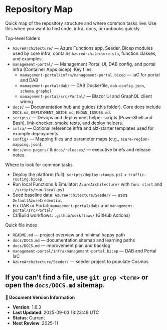 # Repository Map

Quick map of the repository structure and where common tasks live. Use this when you want to find code, infra, docs, or runbooks quickly.

Top-level folders

- `AzureArchitecture/` — Azure Functions app, Seeder, Bicep modules used by core infra; contains `AzureArchitecture.sln`, function classes, and examples.
- `management-portal/` — Management Portal UI, DAB config, and portal infra (Container Apps bicep). Key files:
  - `management-portal/infra/management-portal.bicep` — IaC for portal and DAB
  - `management-portal/dab/` — DAB Dockerfile, `dab-config.json`, `schema.graphql`
  - `management-portal/src/Portal/` — Blazor UI and GraphQL client wiring
- `docs/` — Documentation hub and guides (this folder). Core docs include `DOCS.md`, `DEPLOYMENT_GUIDE.md`, `KNOWN_ISSUES.md`.
- `scripts/` — Devops and deployment helper scripts (PowerShell and Bash), link-checker, smoke tests, and deploy helpers.
- `infra/` — Optional reference infra and alz-starter templates used for example deployments.
- `config/` — Mapping files and parameter maps (e.g., `azure-region-mapping.json`).
- `docs/one-pagers/` & `docs/releases/` — executive briefs and release notes.

Where to look for common tasks

- Deploy the platform (full): `scripts/deploy-stamps.ps1` + `traffic-routing.bicep`
- Run local Functions & Emulator: `AzureArchitecture/` with `func start` and `./scripts/run-local.ps1`
- Seed baseline data: `AzureArchitecture/Seeder/` — uses `DefaultAzureCredential`
- Fix DAB or Portal: `management-portal/dab/` and `management-portal/src/Portal/`
- CI/Build workflows: `.github/workflows/` (GitHub Actions)

Quick file index

- `README.md` — project overview and minimal happy path
- `docs/DOCS.md` — documentation sitemap and learning paths
- `docs/DOCS.md` — improvement plan and backlog
- `management-portal/infra/management-portal.bicep` — DAB and Portal IaC
- `AzureArchitecture/Seeder/` — seeder project to populate Cosmos

If you can't find a file, use `git grep <term>` or open the `docs/DOCS.md` sitemap.
---

**📝 Document Version Information**
- **Version**: 1.6.3
- **Last Updated**: 2025-09-03 13:23:49 UTC  
- **Status**: Current
- **Next Review**: 2025-11
